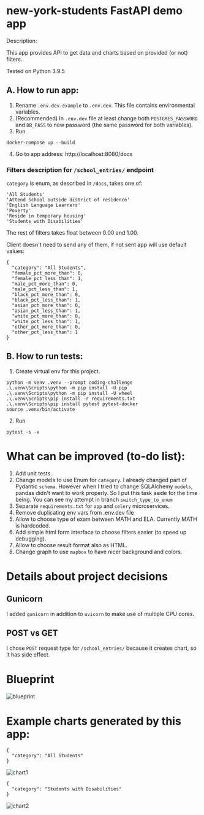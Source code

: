 # new-york-students FastAPI demo app

Description:

This app provides API to get data and charts based on provided (or not) filters.



Tested on Python 3.9.5


## A. How to run app:
1. Rename `.env.dev.example` to `.env.dev`. This file contains environmental variables.
2. (Recommended) In `.env.dev` file at least change both `POSTGRES_PASSWORD` and `DB_PASS` to new password (the same password for both variables).
3. Run 
```
docker-compose up --build
```
4. Go to app address:
http://localhost:8080/docs


### Filters description for `/school_entries/` endpoint

`category` is enum, as described in `/docs`, takes one of:
```
'All Students'
'Attend school outside district of residence'
'English Language Learners'
'Poverty'
'Reside in temporary housing'
'Students with Disabilities'
```


The rest of filters takes float between 0.00 and 1.00.


Client doesn't need to send any of them, if not sent app will use default values:

```
{
  "category": "All Students",
  "female_pct_more_than": 0,
  "female_pct_less_than": 1,
  "male_pct_more_than": 0,
  "male_pct_less_than": 1,
  "black_pct_more_than": 0,
  "black_pct_less_than": 1,
  "asian_pct_more_than": 0,
  "asian_pct_less_than": 1,
  "white_pct_more_than": 0,
  "white_pct_less_than": 1,
  "other_pct_more_than": 0,
  "other_pct_less_than": 1
}
```

## B. How to run tests:
1. Create virtual env for this project.
```
python -m venv .venv --prompt coding-challenge
.\.venv\Scripts\python -m pip install -U pip
.\.venv\Scripts\python -m pip install -U wheel
.\.venv\Scripts\pip install -r requirements.txt
.\.venv\Scripts\pip install pytest pytest-docker
source .venv/bin/activate
````
2. Run 
```
pytest -s -v
```



# What can be improved (to-do list):
1. Add unit tests.
2. Change models to use Enum for `category`.
I already changed part of Pydantic `schema`. However when I tried to change SQLAlchemy `models`, pandas didn't want to work properly. So I put this task aside for the time being.
You can see my attempt in branch `switch_type_to_enum`
3. Separate `requirements.txt` for `app` and `celery` microservices.
4. Remove duplicating env vars from .env.dev file 
5. Allow to choose type of exam between MATH and ELA. Currently MATH is hardcoded.
6. Add simple html form interface to choose filters easier (to speed up debugging).
7. Allow to choose result format also as HTML.
8. Change graph to use `mapbox` to have nicer background and colors.



# Details about project decisions

## Gunicorn
I added `gunicorn` in addition to `uvicorn` to make use of multiple CPU cores. 

## POST vs GET
I chose `POST` request type for `/school_entries/` because it creates chart, so it has side effect.



# Blueprint


![blueprint](./img/blueprint.png)




# Example charts generated by this app:

```
{
  "category": "All Students"
}
```
![chart1](./img/example_all_students.png)


```
{
  "category": "Students with Disabilities"
}
```
![chart2](./img/example_students_with_disabilities.png)




